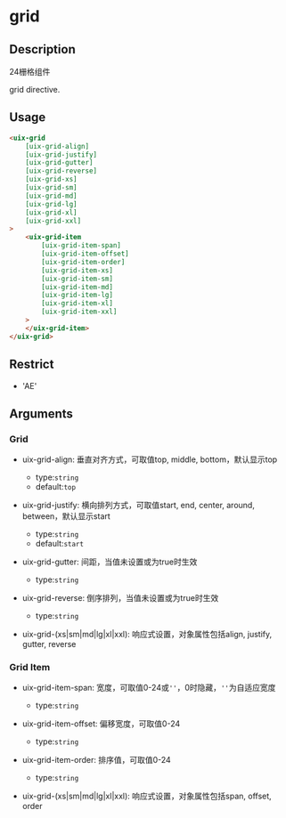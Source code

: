 # grid
## Description
24栅格组件

grid directive.

## Usage

``` html
<uix-grid
    [uix-grid-align]
    [uix-grid-justify]
    [uix-grid-gutter]
    [uix-grid-reverse]
    [uix-grid-xs]
    [uix-grid-sm]
    [uix-grid-md]
    [uix-grid-lg]
    [uix-grid-xl]
    [uix-grid-xxl]
>
    <uix-grid-item
        [uix-grid-item-span]
        [uix-grid-item-offset]
        [uix-grid-item-order]
        [uix-grid-item-xs]
        [uix-grid-item-sm]
        [uix-grid-item-md]
        [uix-grid-item-lg]
        [uix-grid-item-xl]
        [uix-grid-item-xxl]
    >
    </uix-grid-item>
</uix-grid>
```
## Restrict
- 'AE'

## Arguments
### Grid
- uix-grid-align: 垂直对齐方式，可取值top, middle, bottom，默认显示top
    - type:`string`
    - default:`top`

- uix-grid-justify: 横向排列方式，可取值start, end, center, around, between，默认显示start
    - type:`string`
    - default:`start`

- uix-grid-gutter: 间距，当值未设置或为true时生效
    - type:`string`

- uix-grid-reverse: 倒序排列，当值未设置或为true时生效
    - type:`string`

- uix-grid-(xs|sm|md|lg|xl|xxl): 响应式设置，对象属性包括align, justify, gutter, reverse

### Grid Item
- uix-grid-item-span: 宽度，可取值0-24或`''`，0时隐藏，`''`为自适应宽度
    - type:`string`

- uix-grid-item-offset: 偏移宽度，可取值0-24
    - type:`string`

- uix-grid-item-order: 排序值，可取值0-24
    - type:`string`

- uix-grid-(xs|sm|md|lg|xl|xxl): 响应式设置，对象属性包括span, offset, order